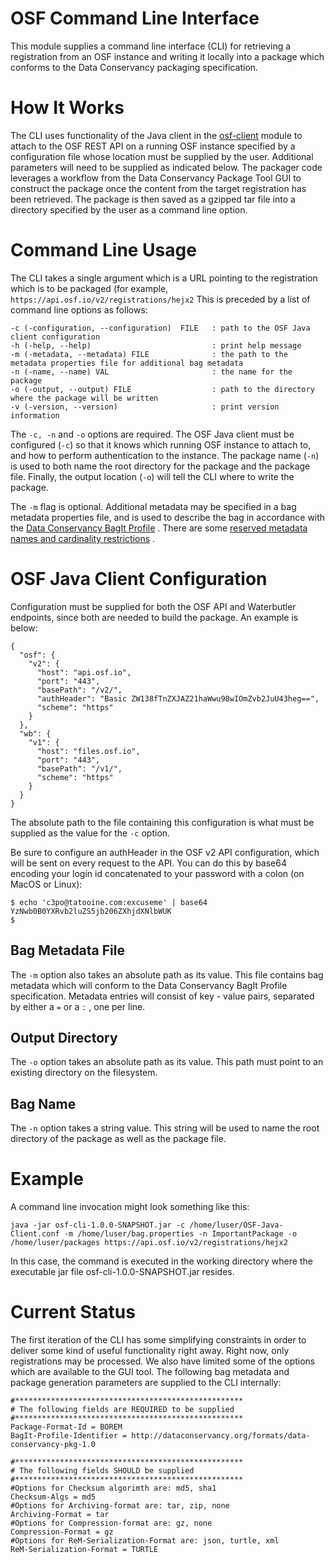 # OSF Command Line Interface 
This module supplies a command line interface (CLI) for retrieving a registration from an OSF instance and writing it locally into a package which conforms to the Data Conservancy packaging specification.

# How It Works
The CLI uses functionality of the Java client in the [osf-client](../osf-client) module to attach to the OSF REST API on a running OSF instance specified by a configuration file whose location must be supplied by the user. Additional parameters will need to be supplied as indicated below. The packager code leverages a workflow from the Data Conservancy Package Tool GUI to construct the package once the content from the target registration has been retrieved. The package is then saved as a gzipped tar file into a directory specified by the user as a command line option.


# Command Line Usage
The CLI takes a single argument which is a URL pointing to the registration which is to be packaged (for example, `https://api.osf.io/v2/registrations/hejx2`
This is preceded by a list of command line options as follows:

```
-c (-configuration, --configuration)  FILE   : path to the OSF Java client configuration
-h (-help, --help)                           : print help message
-m (-metadata, --metadata) FILE              : the path to the metadata properties file for additional bag metadata
-n (-name, --name) VAL                       : the name for the package
-o (-output, --output) FILE                  : path to the directory where the package will be written
-v (-version, --version)                     : print version information
```
The `-c, -n` and `-o` options are required. The OSF Java client must be configured (`-c`) so that it knows which running OSF instance to attach to, and how to perform authentication to the instance.  The package name (`-n`) is used to both name the root directory for the package and the package file. Finally, the output location (`-o`) will tell the CLI where to write the package.

The `-m` flag is optional. Additional metadata may be specified in a bag metadata properties file, and is used to describe the bag in accordance with the [Data Conservancy BagIt Profile](http://dataconservancy.github.io/dc-packaging-spec/dc-bagit-profile-1.0.html) . There are some [reserved metadata names and cardinality restrictions](http://dataconservancy.github.io/dc-packaging-spec/dc-bagit-profile-1.0.html#a2.2.1) .

# OSF Java Client Configuration
Configuration must be supplied for both the OSF API and Waterbutler endpoints, since both are needed to build the package.  An example is below:
```
{
  "osf": {
    "v2": {
      "host": "api.osf.io",
      "port": "443",
      "basePath": "/v2/",
      "authHeader": "Basic ZW138fTnZXJAZ21haWwu98wIOmZvb2JuU43heg==",
      "scheme": "https"
    }
  },
  "wb": {
    "v1": {
      "host": "files.osf.io",
      "port": "443",
      "basePath": "/v1/",
      "scheme": "https"
    }
  }
}
```
The absolute path to the file containing this configuration is what must be supplied as the value for the `-c` option.

Be sure to configure an authHeader in the OSF v2 API configuration, which will be sent on every request to the API. You can do this by base64 encoding your login id concatenated to your password with a colon (on MacOS or Linux):

```
$ echo 'c3po@tatooine.com:excuseme' | base64
YzNwb0B0YXRvb2luZS5jb206ZXhjdXNlbWUK
$
```

## Bag Metadata File
The `-m` option also takes an absolute path as its value. This file contains bag metadata which will conform to the Data Conservancy BagIt Profile specification. Metadata entries will consist of key - value pairs, separated by either a `=` or a `:` , one per line.
## Output Directory
The `-o` option takes an absolute path as its value. This path must point to an existing directory on the filesystem.

## Bag Name
The `-n` option takes a string value. This string will be used to name the root directory of the package as well as the package file.

# Example
A command line invocation might look something like this:

```java -jar osf-cli-1.0.0-SNAPSHOT.jar -c /home/luser/OSF-Java-Client.conf -m /home/luser/bag.properties -n ImportantPackage -o /home/luser/packages https://api.osf.io/v2/registrations/hejx2 ```

In this case, the command is executed in the working directory where the executable jar file osf-cli-1.0.0-SNAPSHOT.jar resides.

# Current Status
The first iteration of the CLI has some simplifying constraints in order to deliver some kind of useful functionality right away. Right now, only registrations may be processed. We also have limited some of the options which are available to the GUI tool. The following bag metadata and package generation parameters are supplied to the CLI internally:
```
#***************************************************
# The following fields are REQUIRED to be supplied
#***************************************************
Package-Format-Id = BOREM
BagIt-Profile-Identifier = http://dataconservancy.org/formats/data-conservancy-pkg-1.0

#***************************************************
# The following fields SHOULD be supplied
#***************************************************
#Options for Checksum algorimth are: md5, sha1
Checksum-Algs = md5
#Options for Archiving-format are: tar, zip, none
Archiving-Format = tar
#Options for Compression-format are: gz, none
Compression-Format = gz
#Options for ReM-Serialization-Format are: json, turtle, xml
ReM-Serialization-Format = TURTLE
```
